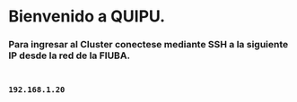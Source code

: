 # Bienvenido a QUIPU.

### Para ingresar al Cluster conectese mediante SSH a la siguiente IP desde la red de la FIUBA.<br><br>
### ``` 192.168.1.20 ```
